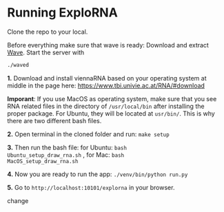 # Running ExploRNA

Clone the repo to your local.

Before everything make sure that wave is ready:
Download and extract [Wave](https://github.com/h2oai/wave/releases/tag/v0.10.0). Start the server with

```bash
./waved
```

**1.** Download and install viennaRNA based on your operating system at middle in the page here: https://www.tbi.univie.ac.at/RNA/#download

**Imporant**: If you use MacOS as operating system, make sure that you see RNA related files in the directory of <code>/usr/local/bin</code> after installing the proper package. For Ubuntu, they will be located at <code>usr/bin/</code>. This is why there are two different bash files.

**2.** Open terminal in the cloned folder and run: <code>make setup</code>

**3.** Then run the bash file: for Ubuntu: <code>bash Ubuntu_setup_draw_rna.sh</code> , for Mac: <code>bash MacOS_setup_draw_rna.sh</code>

**4.** Now you are ready to run the app: <code>./venv/bin/python run.py</code>   

**5.** Go to <code>http://localhost:10101/explorna</code> in your browser.

change